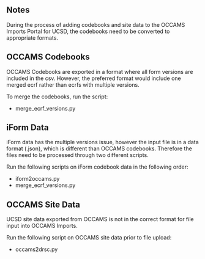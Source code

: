 ## Notes

During the process of adding codebooks and site data to the OCCAMS Imports Portal for UCSD, the codebooks need to be converted to appropriate formats.

## OCCAMS Codebooks

OCCAMS Codebooks are exported in a format where all form versions are included in the csv.  However, the preferred format would include
one merged ecrf rather than ecrfs with multiple versions.

To merge the codebooks, run the script:

* merge_ecrf_versions.py

## iForm Data

iForm data has the multiple versions issue, however the input file is in a data format (.json), which is different than OCCAMS codebooks.
Therefore the files need to be processed through two different scripts.

Run the following scripts on iForm codebook data in the following order:

* iform2occams.py
* merge_ecrf_versions.py

## OCCAMS Site Data

UCSD site data exported from OCCAMS is not in the correct format for file input into OCCAMS Imports.

Run the following script on OCCAMS site data prior to file upload:

* occams2drsc.py
